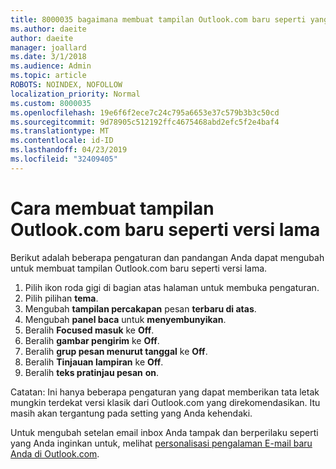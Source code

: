 ```yaml
---
title: 8000035 bagaimana membuat tampilan Outlook.com baru seperti yang lama
ms.author: daeite
author: daeite
manager: joallard
ms.date: 3/1/2018
ms.audience: Admin
ms.topic: article
ROBOTS: NOINDEX, NOFOLLOW
localization_priority: Normal
ms.custom: 8000035
ms.openlocfilehash: 19e6f6f2ece7c24c795a6653e37c579b3b3c50cd
ms.sourcegitcommit: 9d78905c512192ffc4675468abd2efc5f2e4baf4
ms.translationtype: MT
ms.contentlocale: id-ID
ms.lasthandoff: 04/23/2019
ms.locfileid: "32409405"
---
```

# <a name="how-to-make-the-new-outlookcom-look-like-the-old-version"></a>Cara membuat tampilan Outlook.com baru seperti versi lama

Berikut adalah beberapa pengaturan dan pandangan Anda dapat mengubah untuk membuat tampilan Outlook.com baru seperti versi lama.

1. Pilih ikon roda gigi di bagian atas halaman untuk membuka pengaturan.
2. Pilih pilihan **tema**.
3. Mengubah **tampilan percakapan** pesan **terbaru di atas**.
4. Mengubah **panel baca** untuk **menyembunyikan**.
5. Beralih **Focused masuk** ke **Off**.
6. Beralih **gambar pengirim** ke **Off**. 
7. Beralih **grup pesan menurut tanggal** ke **Off**. 
8. Beralih **Tinjauan lampiran** ke **Off**. 
9. Beralih **teks pratinjau pesan** **on**.

Catatan: Ini hanya beberapa pengaturan yang dapat memberikan tata letak mungkin terdekat versi klasik dari Outlook.com yang direkomendasikan. Itu masih akan tergantung pada setting yang Anda kehendaki.

Untuk mengubah setelan email inbox Anda tampak dan berperilaku seperti yang Anda inginkan untuk, melihat [personalisasi pengalaman E-mail baru Anda di Outlook.com](https://support.office.com/article/b41c2ecb-f23c-42b3-b7f8-659646d5e58c).